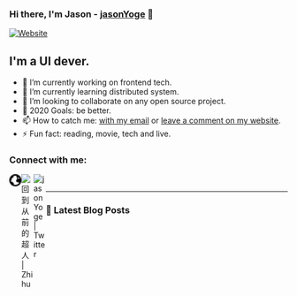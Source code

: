 ### Hi there, I'm Jason - [jasonYoge][website] 👋

[![Website](https://img.shields.io/website?label=jasonyoge.github.io&style=for-the-badge&url=https%3A%2F%2Fjasonyoge.github.io)](https://jasonyoge.github.io/)

## I'm a UI dever.

- 🔭 I’m currently working on frontend tech.
- 🌱 I’m currently learning distributed system.
- 👯 I’m looking to collaborate on any open source project.
- 🥅 2020 Goals: be better.
- 📫 How to catch me: [with my email][email] or [leave a comment on my website][website].
- ⚡ Fun fact: reading, movie, tech and live.

### Connect with me:

[<img align="left" alt="jasonyoge.github.io" width="22px" src="https://raw.githubusercontent.com/iconic/open-iconic/master/svg/globe.svg" />][website]
[<img align="left" alt="回到从前的超人 | Zhihu" width="22px" src="https://cdn.jsdelivr.net/npm/simple-icons@v3/icons/zhihu.svg" />][zhihu]
[<img align="left" alt="jasonYoge | Twitter" width="22px" src="https://cdn.jsdelivr.net/npm/simple-icons@v3/icons/twitter.svg" />][twitter]

<br />

---

### 📕 Latest Blog Posts
<!-- BLOG-POST-LIST:START -->
<!-- BLOG-POST-LIST:END -->

[website]: https://jasonyoge.github.io/
[email]: mailto:jasonyoge@gmail.com
[twitter]: https://twitter.com/jasonyoge_1
[wechat]: weixin://add
[zhihu]: https://www.zhihu.com/people/hui-dao-cong-qian-de-chao-ren
